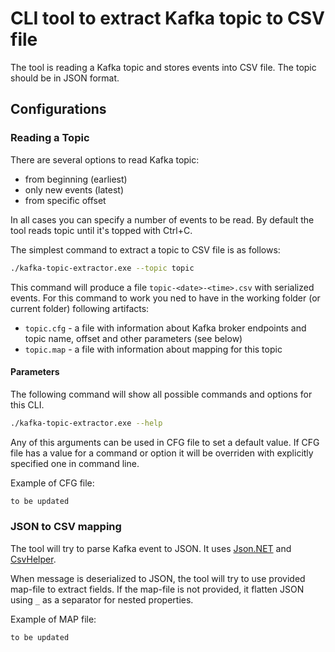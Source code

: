 # CLI tool to extract Kafka topic to CSV file

The tool is reading a Kafka topic and stores events into CSV file. The topic should be in JSON format.

## Configurations

### Reading a Topic

There are several options to read Kafka topic:

- from beginning (earliest)
- only new events (latest)
- from specific offset

In all cases you can specify a number of events to be read. By default the tool reads topic until it's topped with Ctrl+C.

The simplest command to extract a topic to CSV file is as follows:

```bash
./kafka-topic-extractor.exe --topic topic
```
This command will produce a file `topic-<date>-<time>.csv` with serialized events. For this command to work you ned to have in the working folder (or current folder) following artifacts:

- `topic.cfg` - a file with information about Kafka broker endpoints and topic name, offset and other parameters (see below) 
- `topic.map` - a file with information about mapping for this topic

#### Parameters

The following command will show all possible commands and options for this CLI.

```bash
./kafka-topic-extractor.exe --help
```

Any of this arguments can be used in CFG file to set a default value. If CFG file has a value for a command or option it will be overriden with explicitly specified one in command line.

Example of CFG file:

```txt
to be updated
```  

### JSON to CSV mapping

The tool will try to parse Kafka event to JSON. It uses [Json.NET](https://www.newtonsoft.com/json) and [CsvHelper](https://joshclose.github.io/CsvHelper/).

When message is deserialized to JSON, the tool will try to use provided map-file to extract fields. If the map-file is not provided, it flatten JSON using `_` as a separator for nested properties.

Example of MAP file:

```txt
to be updated
``` 